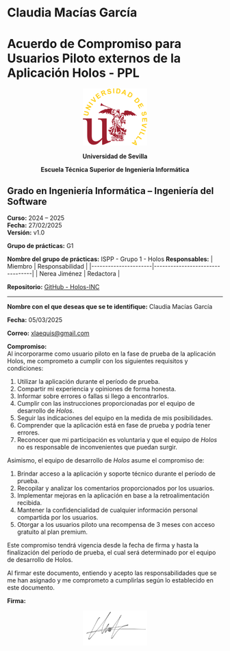 # Claudia Macías García

# Acuerdo de Compromiso para Usuarios Piloto externos de la Aplicación Holos - PPL

<p align="center">
  <img src="https://raw.githubusercontent.com/Holos-INC/Docusaurus-Holos/main/static/img/universidad-de-sevilla-logo.png" alt="Universidad de Sevilla" width="150"/>
</p>
<p align="center">
  <strong>Universidad de Sevilla</strong>
</p>
<p align="center">
  <strong>Escuela Técnica Superior de Ingeniería Informática</strong>
</p>

## Grado en Ingeniería Informática – Ingeniería del Software

**Curso:** 2024 – 2025  
**Fecha:** 27/02/2025   
**Versión:** v1.0  

**Grupo de prácticas:** G1 

**Nombre del grupo de prácticas:** ISPP - Grupo 1 - Holos
**Responsables:**
| Miembro              | Responsabilidad                 |
|----------------------|---------------------------------|
| Nerea Jiménez        |  Redactora                       |

**Repositorio:** [GitHub - Holos-INC](https://github.com/Holos-INC)

---

**Nombre con el que deseas que se te identifique:**  Claudia Macías García

**Fecha:**  05/03/2025

**Correo:**  xlaequis@gmail.com

**Compromiso:**  
Al incorporarme como usuario piloto en la fase de prueba de la aplicación Holos, me comprometo a cumplir con los siguientes requisitos y condiciones:  

1. Utilizar la aplicación durante el período de prueba.  
2. Compartir mi experiencia y opiniones de forma honesta.  
3. Informar sobre errores o fallas si llego a encontrarlos.  
4. Cumplir con las instrucciones proporcionadas por el equipo de desarrollo de *Holos*.  
5. Seguir las indicaciones del equipo en la medida de mis posibilidades.  
6. Comprender que la aplicación está en fase de prueba y podría tener errores.  
7. Reconocer que mi participación es voluntaria y que el equipo de *Holos* no es responsable de inconvenientes que puedan surgir.  
 
Asimismo, el equipo de desarrollo de *Holos* asume el compromiso de:  

1. Brindar acceso a la aplicación y soporte técnico durante el período de prueba.  
2. Recopilar y analizar los comentarios proporcionados por los usuarios.  
3. Implementar mejoras en la aplicación en base a la retroalimentación recibida.  
4. Mantener la confidencialidad de cualquier información personal compartida por los usuarios.  
5. Otorgar a los usuarios piloto una recompensa de 3 meses con acceso gratuito al plan premium.

Este compromiso tendrá vigencia desde la fecha de firma y hasta la finalización del período de prueba, el cual será determinado por el equipo de desarrollo de Holos.  

Al firmar este documento, entiendo y acepto las responsabilidades que se me han asignado y me comprometo a cumplirlas según lo establecido en este documento.  

**Firma:**  


<p align="center">
  <img src="https://raw.githubusercontent.com/Holos-INC/Docusaurus-Holos/main/static/img/firmas/up/claudiamacias.png" alt="Universidad de Sevilla" width="150"/>
</p>